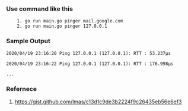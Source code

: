 ### Use command like this
```
    1. go run main.go pinger mail.google.com
    2. go run main.go pinger 127.0.0.1
```
### Sample Output
```
2020/04/19 23:16:20 Ping 127.0.0.1 (127.0.0.1): RTT : 53.237µs

2020/04/19 23:16:22 Ping 127.0.0.1 (127.0.0.1): RTT : 176.998µs

...
```

### Refernece
1. https://gist.github.com/lmas/c13d1c9de3b2224f9c26435eb56e6ef3
